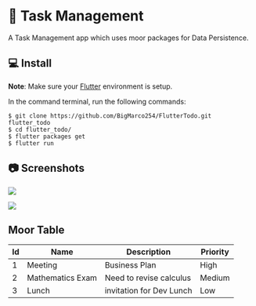 # 📝 Task Management  

A Task Management app which uses moor packages for Data Persistence.


## 💻 Install
**Note**: Make sure your [Flutter](https://flutter.dev) environment is setup.


In the command terminal, run the following commands:

    $ git clone https://github.com/BigMarco254/FlutterTodo.git flutter_todo
    $ cd flutter_todo/
    $ flutter packages get
    $ flutter run



## 📷 Screenshots

![](https://user-images.githubusercontent.com/29337604/76698564-85a79200-66ca-11ea-81ab-eb0ad83f2b7c.png)

![](https://user-images.githubusercontent.com/29337604/76698565-893b1900-66ca-11ea-9435-83c7bbf94f07.png)

## Moor Table

| Id       | Name | Description | Priority|
|----------|------|-------------|---------|
|1|Meeting|Business Plan|High|
|2|Mathematics Exam|Need to revise calculus|Medium|
|3|Lunch|invitation for Dev Lunch |Low|
